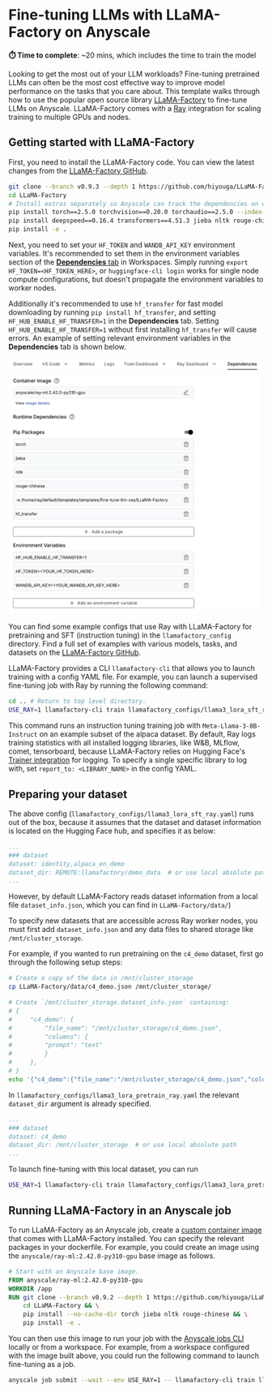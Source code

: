 # Fine-tuning LLMs with LLaMA-Factory on Anyscale

**⏱️ Time to complete**: ~20 mins, which includes the time to train the model

Looking to get the most out of your LLM workloads? Fine-tuning pretrained LLMs can often be the most cost effective way to improve model performance on the tasks that you care about. This template walks through how to use the popular open source library [LLaMA-Factory](https://github.com/hiyouga/LLaMA-Factory) to fine-tune LLMs on Anyscale. LLaMA-Factory comes with a [Ray](https://www.ray.io/) integration for scaling training to multiple GPUs and nodes.

## Getting started with LLaMA-Factory 
First, you need to install the LLaMA-Factory code. You can view the latest changes from the [LLaMA-Factory GitHub](https://github.com/hiyouga/LLaMA-Factory.git). 

```bash
git clone --branch v0.9.3 --depth 1 https://github.com/hiyouga/LLaMA-Factory.git
cd LLaMA-Factory
# Install extras separately so Anyscale can track the dependencies on worker nodes.
pip install torch==2.5.0 torchvision==0.20.0 torchaudio==2.5.0 --index-url https://download.pytorch.org/whl/cu121
pip install deepspeed==0.16.4 transformers==4.51.3 jieba nltk rouge-chinese 
pip install -e .
```

Next, you need to set your `HF_TOKEN` and `WANDB_API_KEY` environment variables. It's recommended to set them in the environment variables section of the [**Dependencies** tab](https://docs.anyscale.com/configuration/dependency-management/dependency-development/#environment-variables) in Workspaces. Simply running `export HF_TOKEN=<HF_TOKEN_HERE>`, or `huggingface-cli login` works for single node compute configurations, but doesn't propagate the environment variables to worker nodes.

Additionally it's recommended to use `hf_transfer` for fast model downloading by running `pip install hf_transfer`, and setting `HF_HUB_ENABLE_HF_TRANSFER=1` in the **Dependencies** tab. Setting `HF_HUB_ENABLE_HF_TRANSFER=1` without first installing `hf_transfer` will cause errors. An example of setting relevant environment variables in the **Dependencies** tab is shown below.

<img src="https://raw.githubusercontent.com/anyscale/templates/main/templates/fine-tune-llm-oss/assets/env_vars.png" width=500px />

You can find some example configs that use Ray with LLaMA-Factory for pretraining and SFT (instruction tuning) in the `llamafactory_config` directory. Find a full set of examples with various models, tasks, and datasets on the [LLaMA-Factory GitHub](https://github.com/hiyouga/LLaMA-Factory/tree/main/examples). 

LLaMA-Factory provides a CLI `llamafactory-cli` that allows you to launch training with a config YAML file. For example, you can launch a supervised fine-tuning job with Ray by running the following command:
```bash
cd .. # Return to top level directory.
USE_RAY=1 llamafactory-cli train llamafactory_configs/llama3_lora_sft_ray.yaml
```
This command runs an instruction tuning training job with `Meta-Llama-3-8B-Instruct` on an example subset of the alpaca dataset. By default, Ray logs training statistics with all installed logging libraries, like W&B, MLflow, comet, tensorboard, because LLaMA-Factory relies on Hugging Face's [Trainer integration](https://huggingface.co/docs/transformers/en/main_classes/trainer#transformers.TrainingArguments.report_to) for logging. To specify a single specific library to log with, set `report_to: <LIBRARY_NAME>` in the config YAML.

## Preparing your dataset

The above config (`llamafactory_configs/llama3_lora_sft_ray.yaml`) runs out of the box, because it assumes that the dataset and dataset information is located on the Hugging Face hub, and specifies it as below:
```yaml
...
### dataset
dataset: identity,alpaca_en_demo
dataset_dir: REMOTE:llamafactory/demo_data  # or use local absolute path
...
```

However, by default LLaMA-Factory reads dataset information from a local file `dataset_info.json`, which you can find in `LLaMA-Factory/data/`)

To specify new datasets that are accessible across Ray worker nodes, you must first add `dataset_info.json` and any data files to shared storage like `/mnt/cluster_storage`. 

For example, if you wanted to run pretraining on the `c4_demo` dataset, first go through the following setup steps:
```bash
# Create a copy of the data in /mnt/cluster_storage
cp LLaMA-Factory/data/c4_demo.json /mnt/cluster_storage/
```


```bash
# Create `/mnt/cluster_storage.dataset_info.json` containing:
# {
#     "c4_demo": {
#         "file_name": "/mnt/cluster_storage/c4_demo.json",
#         "columns": {
#         "prompt": "text"
#         }
#     },
# }
echo '{"c4_demo":{"file_name":"/mnt/cluster_storage/c4_demo.json","columns":{"prompt":"text"}}}' > /mnt/cluster_storage/dataset_info.json
```

In `llamafactory_configs/llama3_lora_pretrain_ray.yaml` the relevant `dataset_dir` argument is already specified.
```yaml
...
### dataset
dataset: c4_demo
dataset_dir: /mnt/cluster_storage  # or use local absolute path
...
```

To launch fine-tuning with this local dataset, you can run
```bash
USE_RAY=1 llamafactory-cli train llamafactory_configs/llama3_lora_pretrain_ray.yaml
```

## Running LLaMA-Factory in an Anyscale job
To run LLaMA-Factory as an Anyscale job, create a [custom container image](https://docs.anyscale.com/configuration/dependency-management/dependency-container-images/#customizing-a-container-image()) that comes with LLaMA-Factory installed. You can specify the relevant packages in your dockerfile. For example, you could create an image using the `anyscale/ray-ml:2.42.0-py310-gpu` base image as follows.

```dockerfile
# Start with an Anyscale base image.
FROM anyscale/ray-ml:2.42.0-py310-gpu
WORKDIR /app
RUN git clone --branch v0.9.2 --depth 1 https://github.com/hiyouga/LLaMA-Factory.git && \
    cd LLaMA-Factory && \
    pip install --no-cache-dir torch jieba nltk rouge-chinese && \
    pip install -e .
```

You can then use this image to run your job with the [Anyscale jobs CLI](https://docs.anyscale.com/platform/jobs/manage-jobs) locally or from a workspace. For example, from a workspace configured with the image built above, you could run the following command to launch fine-tuning as a job.
```bash
anyscale job submit --wait --env USE_RAY=1 -- llamafactory-cli train llamafactory_configs/llama3_lora_sft_ray.yaml
```


